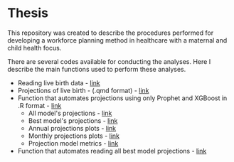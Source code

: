 # Thesis 

This repository was created to describe the procedures performed for developing a workforce planning method in healthcare with a maternal and child health focus.

There are several codes available for conducting the analyses. Here I describe the main functions used to perform these analyses.

- Reading live birth data - [link](https://github.com/danielppagotto/materno_infantil/blob/main/02_script/01_leitura_dados.qmd)
- Projections of live birth - (.qmd format) - [link](https://github.com/danielppagotto/materno_infantil/blob/main/02_script/03_projecoes.qmd)
- Function that automates projections using only Prophet and XGBoost in .R format - [link](https://github.com/danielppagotto/materno_infantil/tree/main/02_script/03_outputs_projecoes/prophet)
	- All model's projections - [link](https://github.com/danielppagotto/materno_infantil/tree/main/02_script/03_outputs_projecoes/prophet/data_previsoes)
	- Best model's projections - [link](https://github.com/danielppagotto/materno_infantil/tree/main/02_script/03_outputs_projecoes/prophet/melhor_previsao_prophet)
	- Annual projections plots - [link](https://github.com/danielppagotto/materno_infantil/tree/main/02_script/03_outputs_projecoes/prophet/plot_anual_prophet)
	- Monthly projections plots - [link](https://github.com/danielppagotto/materno_infantil/tree/main/02_script/03_outputs_projecoes/prophet/plot_mensal_prophet)
	- Projection model metrics - [link](https://github.com/danielppagotto/materno_infantil/tree/main/02_script/03_outputs_projecoes/prophet/metricas_previsoes_prophet)
- Function that automates reading all best model projections - [link](https://github.com/danielppagotto/materno_infantil/blob/main/02_script/03_outputs_projecoes/prophet/melhor_previsao_prophet/unindo_dfs_previsoes.R)
